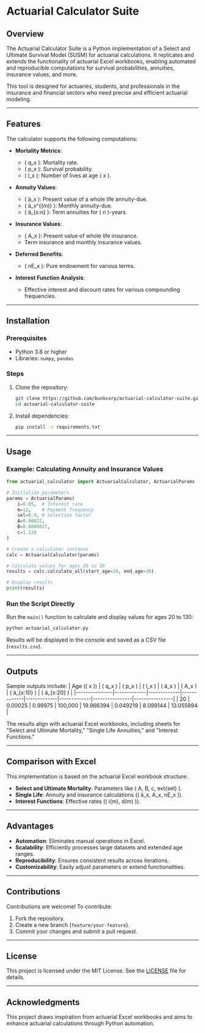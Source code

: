 
# Actuarial Calculator Suite

## Overview
The Actuarial Calculator Suite is a Python implementation of a Select and Ultimate Survival Model (SUSM) for actuarial calculations. It replicates and extends the functionality of actuarial Excel workbooks, enabling automated and reproducible computations for survival probabilities, annuities, insurance values, and more.

This tool is designed for actuaries, students, and professionals in the insurance and financial sectors who need precise and efficient actuarial modeling.

---

## Features
The calculator supports the following computations:

- **Mortality Metrics**:
  - \( q_x \): Mortality rate.
  - \( p_x \): Survival probability.
  - \( l_x \): Number of lives at age \( x \).

- **Annuity Values**:
  - \( ä_x \): Present value of a whole life annuity-due.
  - \( ä_x^{(m)} \): Monthly annuity-due.
  - \( ä_{x:n} \): Term annuities for \( n \)-years.

- **Insurance Values**:
  - \( A_x \): Present value of whole life insurance.
  - Term insurance and monthly insurance values.

- **Deferred Benefits**:
  - \( nE_x \): Pure endowment for various terms.

- **Interest Function Analysis**:
  - Effective interest and discount rates for various compounding frequencies.

---

## Installation

### Prerequisites
- Python 3.8 or higher
- Libraries: `numpy`, `pandas`

### Steps
1. Clone the repository:
   ```bash
   git clone https://github.com/bunkcorp/actuarial-calculator-suite.git
   cd actuarial-calculator-suite
   ```

2. Install dependencies:
   ```bash
   pip install -r requirements.txt
   ```

---

## Usage

### Example: Calculating Annuity and Insurance Values
```python
from actuarial_calculator import ActuarialCalculator, ActuarialParams

# Initialize parameters
params = ActuarialParams(
    i=0.05,  # Interest rate
    m=12,    # Payment frequency
    sel=0.9, # Selection factor
    A=0.00022,
    B=0.0000027,
    c=1.124
)

# Create a calculator instance
calc = ActuarialCalculator(params)

# Calculate values for ages 20 to 30
results = calc.calculate_all(start_age=20, end_age=30)

# Display results
print(results)
```

### Run the Script Directly
Run the `main()` function to calculate and display values for ages 20 to 130:
```bash
python actuarial_calculator.py
```
Results will be displayed in the console and saved as a CSV file (`results.csv`).

---

## Outputs
Sample outputs include:
| Age (\( x \)) | \( q_x \)   | \( p_x \)   | \( l_x \)   | \( ä_x \)   | \( A_x \)   | \( ä_{x:10} \) | \( ä_{x:20} \) |
|---------------|-------------|-------------|-------------|-------------|-------------|----------------|----------------|
| 20            | 0.00025     | 0.99975     | 100,000     | 19.966394   | 0.049219    | 8.099144       | 13.055894      |

The results align with actuarial Excel workbooks, including sheets for "Select and Ultimate Mortality," "Single Life Annuities," and "Interest Functions."

---

## Comparison with Excel
This implementation is based on the actuarial Excel workbook structure:
- **Select and Ultimate Mortality**: Parameters like \( A, B, c, 	ext{sel} \).
- **Single Life**: Annuity and insurance calculations (\( ä_x, A_x, nE_x \)).
- **Interest Functions**: Effective rates (\( i(m), d(m) \)).

---

## Advantages
- **Automation**: Eliminates manual operations in Excel.
- **Scalability**: Efficiently processes large datasets and extended age ranges.
- **Reproducibility**: Ensures consistent results across iterations.
- **Customizability**: Easily adjust parameters or extend functionalities.

---

## Contributions
Contributions are welcome! To contribute:
1. Fork the repository.
2. Create a new branch (`feature/your-feature`).
3. Commit your changes and submit a pull request.

---

## License
This project is licensed under the MIT License. See the [LICENSE](LICENSE) file for details.

---

## Acknowledgments
This project draws inspiration from actuarial Excel workbooks and aims to enhance actuarial calculations through Python automation.
